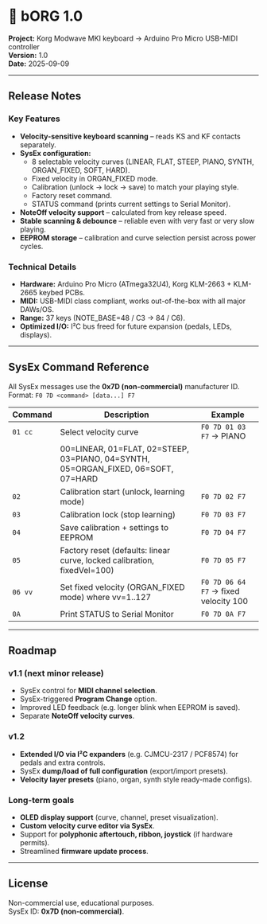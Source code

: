 # 🎹 bORG 1.0

**Project:** Korg Modwave MKI keyboard → Arduino Pro Micro USB-MIDI controller  
**Version:** 1.0  
**Date:** 2025-09-09

---

## Release Notes

### Key Features
- **Velocity-sensitive keyboard scanning** – reads KS and KF contacts separately.  
- **SysEx configuration:**
  - 8 selectable velocity curves (LINEAR, FLAT, STEEP, PIANO, SYNTH, ORGAN_FIXED, SOFT, HARD).  
  - Fixed velocity in ORGAN_FIXED mode.  
  - Calibration (unlock → lock → save) to match your playing style.  
  - Factory reset command.  
  - STATUS command (prints current settings to Serial Monitor).  
- **NoteOff velocity support** – calculated from key release speed.  
- **Stable scanning & debounce** – reliable even with very fast or very slow playing.  
- **EEPROM storage** – calibration and curve selection persist across power cycles.  

### Technical Details
- **Hardware:** Arduino Pro Micro (ATmega32U4), Korg KLM-2663 + KLM-2665 keybed PCBs.  
- **MIDI:** USB-MIDI class compliant, works out-of-the-box with all major DAWs/OS.  
- **Range:** 37 keys (NOTE_BASE=48 / C3 → 84 / C6).  
- **Optimized I/O:** I²C bus freed for future expansion (pedals, LEDs, displays).  

---

## SysEx Command Reference

All SysEx messages use the **0x7D (non-commercial)** manufacturer ID.  
Format: `F0 7D <command> [data...] F7`

| Command | Description | Example |
|---------|-------------|---------|
| `01 cc` | Select velocity curve | `F0 7D 01 03 F7` → PIANO |
|         | 00=LINEAR, 01=FLAT, 02=STEEP, 03=PIANO, 04=SYNTH, 05=ORGAN_FIXED, 06=SOFT, 07=HARD | |
| `02` | Calibration start (unlock, learning mode) | `F0 7D 02 F7` |
| `03` | Calibration lock (stop learning) | `F0 7D 03 F7` |
| `04` | Save calibration + settings to EEPROM | `F0 7D 04 F7` |
| `05` | Factory reset (defaults: linear curve, locked calibration, fixedVel=100) | `F0 7D 05 F7` |
| `06 vv` | Set fixed velocity (ORGAN_FIXED mode) where vv=1..127 | `F0 7D 06 64 F7` → fixed velocity 100 |
| `0A` | Print STATUS to Serial Monitor | `F0 7D 0A F7` |

---

## Roadmap

### v1.1 (next minor release)
- SysEx control for **MIDI channel selection**.  
- SysEx-triggered **Program Change** option.  
- Improved LED feedback (e.g. longer blink when EEPROM is saved).  
- Separate **NoteOff velocity curves**.  

### v1.2
- **Extended I/O via I²C expanders** (e.g. CJMCU-2317 / PCF8574) for pedals and extra controls.  
- SysEx **dump/load of full configuration** (export/import presets).  
- **Velocity layer presets** (piano, organ, synth style ready-made configs).  

### Long-term goals
- **OLED display support** (curve, channel, preset visualization).  
- **Custom velocity curve editor via SysEx**.  
- Support for **polyphonic aftertouch, ribbon, joystick** (if hardware permits).  
- Streamlined **firmware update process**.  

---

## License
Non-commercial use, educational purposes.  
SysEx ID: **0x7D (non-commercial)**.
